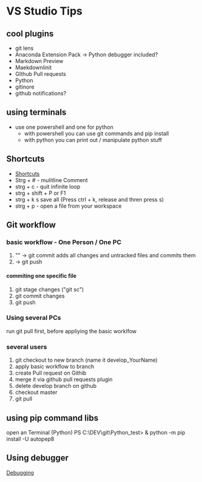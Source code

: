 # VS Studio Tips

## cool plugins

- git lens
- Anaconda Extension Pack -> Python debugger included?
- Markdown Preview
- Maekdownlinit
- GIthub Pull requests
- Python
- gitinore
- github notifications?

## using terminals

- use one powershell and one for python
  - with powershell you can use git commands and pip install 
  - with python you can print out / manipulate python stuff

## Shortcuts

- [Shortcuts](https://www.microsoft.com/germany/techwiese/know-how/visual-studio-code-keyboard-shortcuts)
- Strg + # - mulitline Comment
- strg + c - quit infinite loop
- strg + shift +  P or F1
- strg + k  s save all (Press ctrl + k, release and thren press s)
- strg + p - open a file from your workspace

## Git workflow

### basic workflow - One Person / One PC

1. "" -> git commit
    adds all changes and untracked files and commits them
2. -> git push

#### commiting one specific file

1. git stage changes ("git sc")
2. git commit changes
3. git push

### Using several PCs

run git pull first, before appliying the basic worklfow

### several users

1. git checkout to new branch (name it develop_YourName)
2. apply basic workflow to branch
3. create Pull request on Githib
4. merge it via github pull requests plugin
5. delete develop branch on github
6. checkout master
7. git pull

## using pip command libs

open an Terminal (Python)
PS C:\DEV\git\Python_test> & python -m pip install -U autopep8

## Using debugger

[Debugging](https://code.visualstudio.com/Docs/editor/debugging)
